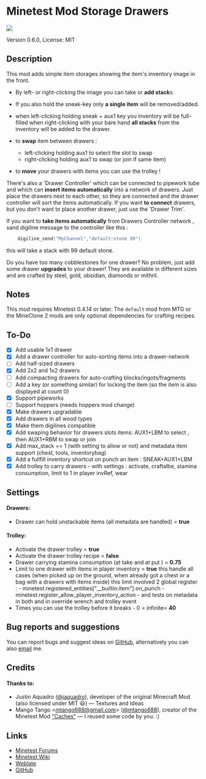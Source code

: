 # Minetest Mod Storage Drawers

![](https://github.com/minetest-mods/drawers/workflows/luacheck/badge.svg)

Version 0.6.0, License: MIT

## Description
This mod adds simple item storages showing the item's inventory image in the
front. 
* By left- or right-clicking the image you can take or **add stack**s. 

* If you also hold the sneak-key only **a single item** will be removed/added. 

* when left-clicking holding sneak + aux1 key you inventory will be full-filled
  when right-clicking with your bare hand **all stacks** from the inventory will 
   be added to the drawer.

* to **swap** item between drawers :
	- left-clicking holding aux1 to select the slot to swap
	- right-clicking holding aux1 to swap (or join if same item)

* to **move** your drawers with items you can use the trolley !

There's also a 'Drawer Controller' which can be connected to pipework tube and
which can **insert items automatically** into a network of drawers.
Just place the drawers next to each other, so they are connected 
and the drawer controller will sort the items automatically. 
If you want **to connect** drawers, but you don't want to place another drawer, 
just use the 'Drawer Trim'.

If you want to **take items automatically** from Drawers Controller network , 
sand digiline message to the controller like this :
```lua
	digiline_send("MyChannel","default:stone 99") 
```
this will take a stack with 99 default stone.

Do you have too many cobblestones for one drawer? No problem, just add some
drawer **upgrades** to your drawer! They are available in different sizes and are
crafted by steel, gold, obsidian, diamonds or mithril.

## Notes
This mod requires Minetest 0.4.14 or later. The `default` mod from MTG or the
MineClone 2 mods are only optional dependencies for crafting recipes.

## To-Do
- [x] Add usable 1x1 drawer
- [x] Add a drawer controller for auto-sorting items into a drawer-network
- [ ] Add half-sized drawers
- [x] Add 2x2 and 1x2 drawers
- [ ] Add compacting drawers for auto-crafting blocks/ingots/fragments
- [ ] Add a key (or something similar) for locking the item (so the item is
      also displayed at count 0)
- [x] Support pipeworks
- [ ] Support hoppers (needs hoppers mod change)
- [x] Make drawers upgradable
- [x] Add drawers in all wood types
- [x] Make them digilines compatible
- [x] Add swaping behavior for drawers slots items: AUX1+LBM to select , 
      then  AUX1+RBM to swap or join 
- [x] Add max_stack == 1 (with setting to allow or not) 
      and metadata item support (chest, tools, inventorybag) 
- [x] Add a fullfill inventory shortcut on punch an item : SNEAK+AUX1+LBM
- [x] Add trolley to carry drawers - with settings :
 	  activate, craftalbe, stamina consumption, limit to 1 in player invRef, wear

## Settings
#### Drawers:
* Drawer can hold unstackable items (all metadata are handled) = **true**
#### Trolley:
* Activate the drawer trolley = **true**
* Activate the drawer trolley recipe = **false**
* Drawer carrying stamina consumption (at take and at put ) = **0.75**
* Limit to one drawer with items in player inventory = **true**
               this handle all cases (when picked up on the ground, 
			   when already got a chest or a bag with a drawers with items inside)
               this limit involved 2 global register :
                        - minetest.registered_entities["__builtin:item"].on_punch
                        - minetest.register_allow_player_inventory_action
                        - and tests on metadata in both and in  override wrench 
						   and trolley event
* Times you can use the trolley before it breaks - 0 = infinite= **40**

## Bug reports and suggestions
You can report bugs and suggest ideas on [GitHub](http://github.com/lnj2/drawers/issues/new),
alternatively you can also [email](mailto:git@lnj.li) me.

## Credits
#### Thanks to:
* Justin Aquadro ([@jaquadro](http://github.com/jaquadro)), developer of the
	original Minecraft Mod (also licensed under MIT :smiley:) — Textures and Ideas
* Mango Tango <<mtango688@gmail.com>> ([@mtango688](http://github.com/mtango688)),
	creator of the Minetest Mod ["Caches"](https://github.com/mtango688/caches/)
	— I reused some code by you. :)

## Links
* [Minetest Forums](https://forum.minetest.net/viewtopic.php?f=9&t=17134)
* [Minetest Wiki](http://wiki.minetest.net/Mods/Storage_Drawers)
* [Weblate](https://hosted.weblate.org/projects/minetest/mod-storage-drawers/)
* [GitHub](http://github.com/minetest-mods/drawers/)
